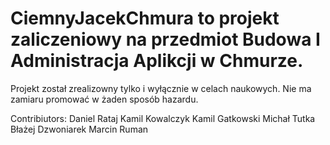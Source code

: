 # CiemnyJacekChmura to projekt zaliczeniowy na przedmiot Budowa I Administracja Aplikcji w Chmurze.


Projekt został zrealizowny tylko i wyłącznie w celach naukowych. Nie ma zamiaru promować w żaden sposób hazardu. 

Contribiutors: 
Daniel Rataj
Kamil Kowalczyk
Kamil Gatkowski
Michał Tutka
Błażej Dzwoniarek
Marcin Ruman